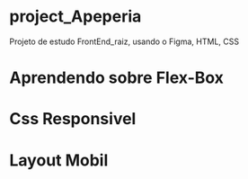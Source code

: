 # project_Apeperia
Projeto de estudo FrontEnd_raiz, usando o Figma, HTML, CSS

# Aprendendo sobre Flex-Box

# Css Responsivel

# Layout Mobil
